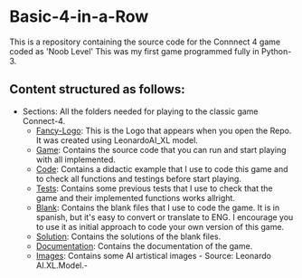 
# Basic-4-in-a-Row

This is a repository containing the source code for the Connnect 4 game coded as 'Noob Level'
This was my first game programmed fully in Python-3.

## Content structured as follows:
- Sections: All the folders needed for playing to the classic game Connect-4.
    - [Fancy-Logo](https://github.com/ArnauGT98/Basic-4-in-a-Row/tree/main/Fancy-Logo): This is the Logo that appears when you open the Repo. It was created using LeonardoAI_XL model. 
    - [Game](): Contains the source code that you can run and start playing with all implemented. 
    - [Code](asdasd): Contains a didactic example that I use to code this game and to check all functions and testings before start playing. 
    - [Tests](https://github.com/ArnauGT98/Basic-4-in-a-Row/tree/main/Tests): Contains some previous tests that I use to check that the game and their implemented functions works allright. 
    - [Blank](https://github.com/ArnauGT98/Basic-4-in-a-Row/tree/main/Blank): Contains the blank files that I use to code the game. It is in spanish, but it's easy to convert or translate to ENG. I encourage you to use it as initial approach to code your own version of this game. 
    - [Solution](asdasd): Contains the solutions of the blank files. 
    - [Documentation](asdasd): Contains the documentation of the game. 
    - [Images](https://github.com/ArnauGT98/Basic-4-in-a-Row/tree/main/Images): Contains some AI artistical images - Source: Leonardo AI.XL.Model.- 